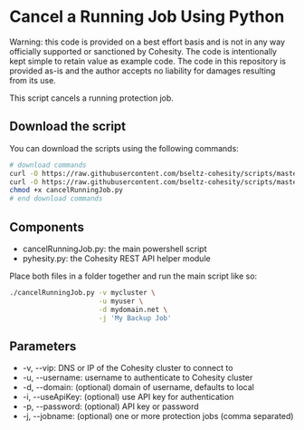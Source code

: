 # Cancel a Running Job Using Python

Warning: this code is provided on a best effort basis and is not in any way officially supported or sanctioned by Cohesity. The code is intentionally kept simple to retain value as example code. The code in this repository is provided as-is and the author accepts no liability for damages resulting from its use.

This script cancels a running protection job.

## Download the script

You can download the scripts using the following commands:

```bash
# download commands
curl -O https://raw.githubusercontent.com/bseltz-cohesity/scripts/master/python/cancelRunningJob/cancelRunningJob.py
curl -O https://raw.githubusercontent.com/bseltz-cohesity/scripts/master/python/pyhesity.py
chmod +x cancelRunningJob.py
# end download commands
```

## Components

* cancelRunningJob.py: the main powershell script
* pyhesity.py: the Cohesity REST API helper module

Place both files in a folder together and run the main script like so:

```bash
./cancelRunningJob.py -v mycluster \
                      -u myuser \
                      -d mydomain.net \
                      -j 'My Backup Job'
```

## Parameters

* -v, --vip: DNS or IP of the Cohesity cluster to connect to
* -u, --username: username to authenticate to Cohesity cluster
* -d, --domain: (optional) domain of username, defaults to local
* -i, --useApiKey: (optional) use API key for authentication
* -p, --password: (optional)  API key or password
* -j, --jobname: (optional) one or more protection jobs (comma separated)
